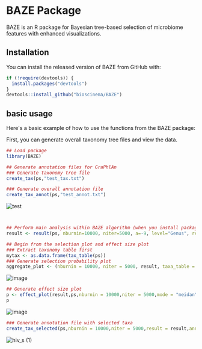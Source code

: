 # BAZE Package

BAZE is an R package for Bayesian tree-based selection of microbiome features with enhanced visualizations.

## Installation

You can install the released version of BAZE from GitHub with:

```r
if (!require(devtools)) {
  install.packages("devtools")
}
devtools::install_github("bioscinema/BAZE")
```

## basic usage

Here's a basic example of how to use the functions from the BAZE package:

First, you can generate overall taxonomy tree files and view the data.
```r
## Load package
library(BAZE)

## Generate annotation files for GraPhlAn
### Generate taxonomy tree file 
create_tax(ps,"test_tax.txt")

### Generate overall annotation file
create_tax_annot(ps,"test_annot.txt")
```
![test](https://github.com/bioscinema/BAZE/assets/90227639/d15e1c3e-b202-43e1-b782-ca70c9b8415e)
```r


## Perform main analysis within BAZE algorithm (when you install package, there will be a phyloseq named "ps" in BAZE package)
result <- result(ps, nburnin=10000, niter=5000, a=-9, level="Genus", response="bmi")

## Begin from the selection plot and effect size plot
### Extract taxonomy table first
mytax <- as.data.frame(tax_table(ps))
### Generate selection probability plot
aggregate_plot <- (nburnin = 10000, niter = 5000, result, taxa_table = mytax, level="Genus")
```
![image](https://github.com/bioscinema/BAZE/assets/90227639/4284d743-5db9-48ee-9d83-f01ea087f105)

```r
## Generate effect size plot
p <- effect_plot(result,ps,nburnin = 10000,niter = 5000,mode = "meidan", level = "Genus")
p
```
![image](https://github.com/bioscinema/BAZE/assets/90227639/8862813d-2589-486a-b5ae-b3a824590013)



```r
### Generate annotation file with selected taxa
create_tax_selected(ps,nburnin = 10000,niter = 5000,result = result,annotation_file = "test_select.txt")
```

![hiv_s (1)](https://github.com/bioscinema/BAZE/assets/90227639/828d7121-bbcf-46a3-89be-e6e70697344d)





